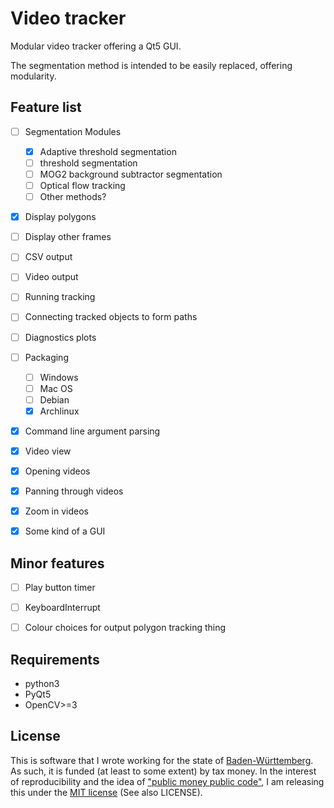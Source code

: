 Video tracker
=============

Modular video tracker offering a Qt5 GUI.

The segmentation method is intended to be easily replaced, offering modularity.


Feature list
------------

- [ ] Segmentation Modules
    - [x] Adaptive threshold segmentation
    - [ ] threshold segmentation
    - [ ] MOG2 background subtractor segmentation
    - [ ] Optical flow tracking
    - [ ] Other methods?
- [x] Display polygons
- [ ] Display other frames
- [ ] CSV output
- [ ] Video output
- [ ] Running tracking
- [ ] Connecting tracked objects to form paths
- [ ] Diagnostics plots
- [ ] Packaging
    - [ ] Windows
    - [ ] Mac OS
    - [ ] Debian
    - [x] Archlinux
- [x] Command line argument parsing
- [x] Video view
- [x] Opening videos
- [x] Panning through videos
- [x] Zoom in videos
- [x] Some kind of a GUI


Minor features
--------------

- [ ] Play button timer
- [ ] KeyboardInterrupt 
- [ ] Colour choices for output polygon tracking thing


Requirements
------------

- python3
- PyQt5
- OpenCV>=3


License
-------

This is software that I wrote working for the state of
[Baden-Württemberg](https://en.wikipedia.org/wiki/Baden-W%C3%BCrttemberg). 
As such, it is funded (at least to some extent) by tax money. In the interest
of reproducibility and the idea of ["public money public code"](https://publiccode.eu/), 
I am releasing this under the [MIT license](https://en.wikipedia.org/wiki/MIT_License) 
(See also LICENSE).

